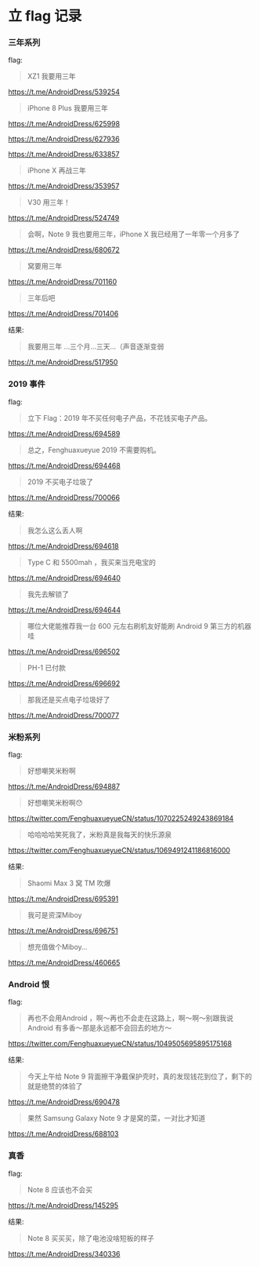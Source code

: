 # 立 flag 记录

### 三年系列

flag:
> XZ1 我要用三年

https://t.me/AndroidDress/539254

> iPhone 8 Plus 我要用三年

https://t.me/AndroidDress/625998

https://t.me/AndroidDress/627936

https://t.me/AndroidDress/633857

> iPhone X 再战三年

https://t.me/AndroidDress/353957

> V30 用三年！

https://t.me/AndroidDress/524749

> 会啊，Note 9 我也要用三年，iPhone X 我已经用了一年零一个月多了 

https://t.me/AndroidDress/680672

> 窝要用三年

https://t.me/AndroidDress/701160

> 三年后吧

https://t.me/AndroidDress/701406

结果:
> 我要用三年 …三个月…三天…（声音逐渐变弱

https://t.me/AndroidDress/517950

### 2019 事件

 flag:
 > 立下 Flag：2019 年不买任何电子产品，不花钱买电子产品。
 
 https://t.me/AndroidDress/694589  
 
 > 总之，Fenghuaxueyue 2019 不需要购机。  
 
 https://t.me/AndroidDress/694468  
 
 > 2019 不买电子垃圾了   
 
 https://t.me/AndroidDress/700066  
 
 结果:
 > 我怎么这么丢人啊  
 
 https://t.me/AndroidDress/694618  
 
 > Type C 和 5500mah ，我买来当充电宝的   
 
 https://t.me/AndroidDress/694640
 
 > 我先去解锁了  
 
 https://t.me/AndroidDress/694644
 
 > 哪位大佬能推荐我一台 600 元左右刷机友好能刷 Android 9 第三方的机器哇
 
 https://t.me/AndroidDress/696502
 
 > PH-1 已付款
 
 https://t.me/AndroidDress/696692

 > 那我还是买点电子垃圾好了
 
 https://t.me/AndroidDress/700077

### 米粉系列
flag:
> 好想嘲笑米粉啊  

https://t.me/AndroidDress/694887

> 好想嘲笑米粉啊😯 

https://twitter.com/FenghuaxueyueCN/status/1070225249243869184

> 哈哈哈哈笑死我了，米粉真是我每天的快乐源泉

https://twitter.com/FenghuaxueyueCN/status/1069491241186816000

结果:
> Shaomi Max 3 窝 TM 吹爆  

https://t.me/AndroidDress/695391

> 我可是资深Miboy  

https://t.me/AndroidDress/696751

> 想充值做个Miboy…

https://t.me/AndroidDress/460665

### Android 恨
flag:
> 再也不会用Android ，啊～再也不会走在这路上，啊～啊～别跟我说Android 有多香～那是永远都不会回去的地方～   

https://twitter.com/FenghuaxueyueCN/status/1049505695895175168

结果:
> 今天上午给 Note 9 背面擦干净戴保护壳时，真的发现钱花到位了，剩下的就是绝赞的体验了  

https://t.me/AndroidDress/690478

> 果然 Samsung Galaxy Note 9 才是窝的菜，一对比才知道  

https://t.me/AndroidDress/688103

### 真香
flag:
> Note 8 应该也不会买   

https://t.me/AndroidDress/145295

结果:
> Note 8 买买买，除了电池没啥短板的样子  

https://t.me/AndroidDress/340336
